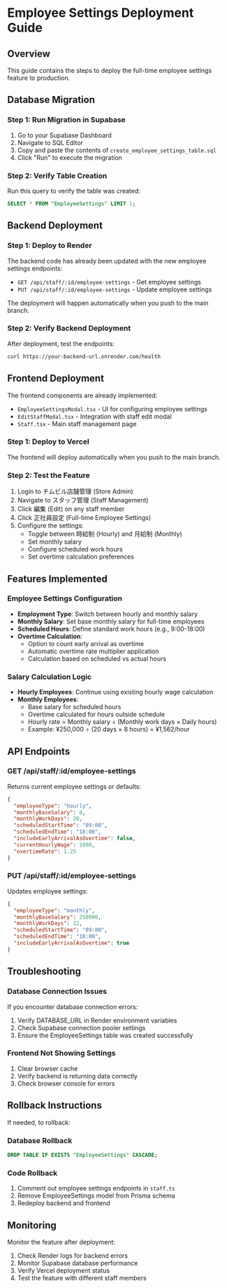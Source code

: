 # Employee Settings Deployment Guide

## Overview
This guide contains the steps to deploy the full-time employee settings feature to production.

## Database Migration

### Step 1: Run Migration in Supabase
1. Go to your Supabase Dashboard
2. Navigate to SQL Editor
3. Copy and paste the contents of `create_employee_settings_table.sql`
4. Click "Run" to execute the migration

### Step 2: Verify Table Creation
Run this query to verify the table was created:
```sql
SELECT * FROM "EmployeeSettings" LIMIT 1;
```

## Backend Deployment

### Step 1: Deploy to Render
The backend code has already been updated with the new employee settings endpoints:
- `GET /api/staff/:id/employee-settings` - Get employee settings
- `PUT /api/staff/:id/employee-settings` - Update employee settings

The deployment will happen automatically when you push to the main branch.

### Step 2: Verify Backend Deployment
After deployment, test the endpoints:
```bash
curl https://your-backend-url.onrender.com/health
```

## Frontend Deployment

The frontend components are already implemented:
- `EmployeeSettingsModal.tsx` - UI for configuring employee settings
- `EditStaffModal.tsx` - Integration with staff edit modal
- `Staff.tsx` - Main staff management page

### Step 1: Deploy to Vercel
The frontend will deploy automatically when you push to the main branch.

### Step 2: Test the Feature
1. Login to チムビル店舗管理 (Store Admin)
2. Navigate to スタッフ管理 (Staff Management)
3. Click 編集 (Edit) on any staff member
4. Click 正社員設定 (Full-time Employee Settings)
5. Configure the settings:
   - Toggle between 時給制 (Hourly) and 月給制 (Monthly)
   - Set monthly salary
   - Configure scheduled work hours
   - Set overtime calculation preferences

## Features Implemented

### Employee Settings Configuration
- **Employment Type**: Switch between hourly and monthly salary
- **Monthly Salary**: Set base monthly salary for full-time employees
- **Scheduled Hours**: Define standard work hours (e.g., 9:00-18:00)
- **Overtime Calculation**: 
  - Option to count early arrival as overtime
  - Automatic overtime rate multiplier application
  - Calculation based on scheduled vs actual hours

### Salary Calculation Logic
- **Hourly Employees**: Continue using existing hourly wage calculation
- **Monthly Employees**: 
  - Base salary for scheduled hours
  - Overtime calculated for hours outside schedule
  - Hourly rate = Monthly salary ÷ (Monthly work days × Daily hours)
  - Example: ¥250,000 ÷ (20 days × 8 hours) = ¥1,562/hour

## API Endpoints

### GET /api/staff/:id/employee-settings
Returns current employee settings or defaults:
```json
{
  "employeeType": "hourly",
  "monthlyBaseSalary": 0,
  "monthlyWorkDays": 20,
  "scheduledStartTime": "09:00",
  "scheduledEndTime": "18:00",
  "includeEarlyArrivalAsOvertime": false,
  "currentHourlyWage": 1000,
  "overtimeRate": 1.25
}
```

### PUT /api/staff/:id/employee-settings
Updates employee settings:
```json
{
  "employeeType": "monthly",
  "monthlyBaseSalary": 250000,
  "monthlyWorkDays": 22,
  "scheduledStartTime": "09:00",
  "scheduledEndTime": "18:00",
  "includeEarlyArrivalAsOvertime": true
}
```

## Troubleshooting

### Database Connection Issues
If you encounter database connection errors:
1. Verify DATABASE_URL in Render environment variables
2. Check Supabase connection pooler settings
3. Ensure the EmployeeSettings table was created successfully

### Frontend Not Showing Settings
1. Clear browser cache
2. Verify backend is returning data correctly
3. Check browser console for errors

## Rollback Instructions

If needed, to rollback:

### Database Rollback
```sql
DROP TABLE IF EXISTS "EmployeeSettings" CASCADE;
```

### Code Rollback
1. Comment out employee settings endpoints in `staff.ts`
2. Remove EmployeeSettings model from Prisma schema
3. Redeploy backend and frontend

## Monitoring

Monitor the feature after deployment:
1. Check Render logs for backend errors
2. Monitor Supabase database performance
3. Verify Vercel deployment status
4. Test the feature with different staff members